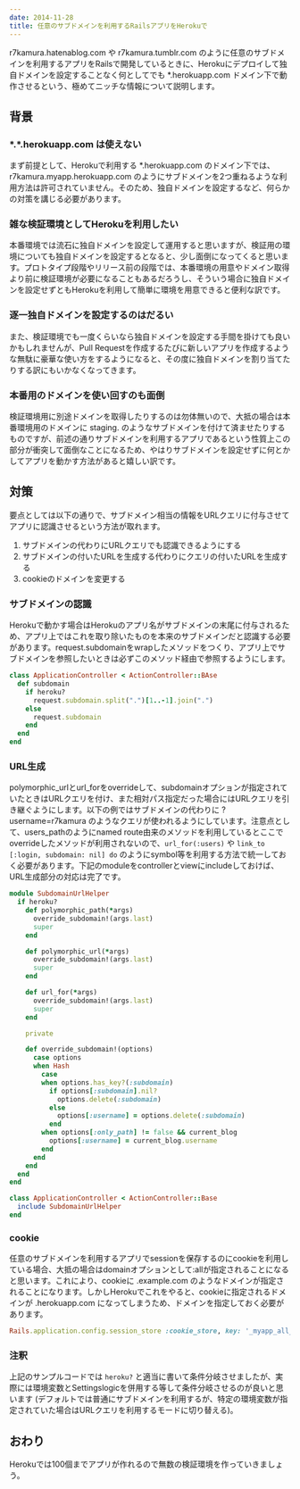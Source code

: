 ```yaml
---
date: 2014-11-28
title: 任意のサブドメインを利用するRailsアプリをHerokuで
---
```


r7kamura.hatenablog.com や r7kamura.tumblr.com のように任意のサブドメインを利用するアプリをRailsで開発しているときに、Herokuにデプロイして独自ドメインを設定することなく何としてでも *.herokuapp.com ドメイン下で動作させるという、極めてニッチな情報について説明します。

## 背景
### \*.\*.herokuapp.com は使えない
まず前提として、Herokuで利用する *.herokuapp.com のドメイン下では、r7kamura.myapp.herokuapp.com のようにサブドメインを2つ重ねるような利用方法は許可されていません。そのため、独自ドメインを設定するなど、何らかの対策を講じる必要があります。

### 雑な検証環境としてHerokuを利用したい
本番環境では流石に独自ドメインを設定して運用すると思いますが、検証用の環境についても独自ドメインを設定するとなると、少し面倒になってくると思います。プロトタイプ段階やリリース前の段階では、本番環境の用意やドメイン取得より前に検証環境が必要になることもあるだろうし、そういう場合に独自ドメインを設定せずともHerokuを利用して簡単に環境を用意できると便利な訳です。

### 逐一独自ドメインを設定するのはだるい
また、検証環境でも一度くらいなら独自ドメインを設定する手間を掛けても良いかもしれませんが、Pull Requestを作成するたびに新しいアプリを作成するような無駄に豪華な使い方をするようになると、その度に独自ドメインを割り当てたりする訳にもいかなくなってきます。

### 本番用のドメインを使い回すのも面倒
検証環境用に別途ドメインを取得したりするのは勿体無いので、大抵の場合は本番環境用のドメインに staging. のようなサブドメインを付けて済ませたりするものですが、前述の通りサブドメインを利用するアプリであるという性質上この部分が衝突して面倒なことになるため、やはりサブドメインを設定せずに何とかしてアプリを動かす方法があると嬉しい訳です。

## 対策
要点としては以下の通りで、サブドメイン相当の情報をURLクエリに付与させてアプリに認識させるという方法が取れます。

1. サブドメインの代わりにURLクエリでも認識できるようにする
1. サブドメインの付いたURLを生成する代わりにクエリの付いたURLを生成する
1. cookieのドメインを変更する

### サブドメインの認識
Herokuで動かす場合はHerokuのアプリ名がサブドメインの末尾に付与されるため、アプリ上ではこれを取り除いたものを本来のサブドメインだと認識する必要があります。request.subdomainをwrapしたメソッドをつくり、アプリ上でサブドメインを参照したいときは必ずこのメソッド経由で参照するようにします。

```rb
class ApplicationController < ActionController::BAse
  def subdomain
    if heroku?
      request.subdomain.split(".")[1..-1].join(".")
    else
      request.subdomain
    end
  end
end
```

### URL生成
polymorphic_urlとurl_forをoverrideして、subdomainオプションが指定されていたときはURLクエリを付け、また相対パス指定だった場合にはURLクエリを引き継ぐようにします。以下の例ではサブドメインの代わりに ?username=r7kamura のようなクエリが使われるようにしています。注意点として、users_pathのようにnamed route由来のメソッドを利用しているとここでoverrideしたメソッドが利用されないので、`url_for(:users)` や `link_to [:login, subdomain: nil] do` のようにsymbol等を利用する方法で統一しておく必要があります。下記のmoduleをcontrollerとviewにincludeしておけば、URL生成部分の対応は完了です。

```rb
module SubdomainUrlHelper
  if heroku?
    def polymorphic_path(*args)
      override_subdomain!(args.last)
      super
    end

    def polymorphic_url(*args)
      override_subdomain!(args.last)
      super
    end

    def url_for(*args)
      override_subdomain!(args.last)
      super
    end

    private

    def override_subdomain!(options)
      case options
      when Hash
        case
        when options.has_key?(:subdomain)
          if options[:subdomain].nil?
            options.delete(:subdomain)
          else
            options[:username] = options.delete(:subdomain)
          end
        when options[:only_path] != false && current_blog
          options[:username] = current_blog.username
        end
      end
    end
  end
end

class ApplicationController < ActionController::Base
  include SubdomainUrlHelper
end
```

### cookie
任意のサブドメインを利用するアプリでsessionを保存するのにcookieを利用している場合、大抵の場合はdomainオプションとして:allが指定されることになると思います。これにより、cookieに .example.com のようなドメインが指定されることになります。しかしHerokuでこれをやると、cookieに指定されるドメインが .herokuapp.com になってしまうため、ドメインを指定しておく必要があります。

```rb
Rails.application.config.session_store :cookie_store, key: '_myapp_all_domain_session', domain: ".myapp.herokuapp.com"
```

### 注釈
上記のサンプルコードでは `heroku?` と適当に書いて条件分岐させましたが、実際には環境変数とSettingslogicを併用する等して条件分岐させるのが良いと思います (デフォルトでは普通にサブドメインを利用するが、特定の環境変数が指定されていた場合はURLクエリを利用するモードに切り替える)。

## おわり
Herokuでは100個までアプリが作れるので無数の検証環境を作っていきましょう。
